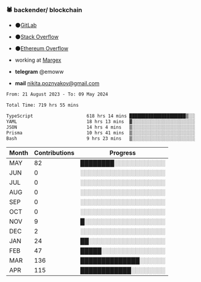 ### 🕷 backender/ blockchain

- 🌑[GitLab](https://gitlab.com/emochka2007)
- 🌑[Stack Overflow](https://stackoverflow.com/users/21364335/nick)
- 🌑[Ethereum Overflow](https://ethereum.stackexchange.com/users/133652/nick)

- working at [Margex](https://margex.com/en)
- **telegram** @emoww
- **mail** nikita.poznyakov@gmail.com

<!--START_SECTION:waka-->

```txt
From: 21 August 2023 - To: 09 May 2024

Total Time: 719 hrs 55 mins

TypeScript                    618 hrs 14 mins █████████████████████▒░░░   85.85 %
YAML                          18 hrs 13 mins  ▓░░░░░░░░░░░░░░░░░░░░░░░░   02.53 %
JSON                          14 hrs 4 mins   ▒░░░░░░░░░░░░░░░░░░░░░░░░   01.95 %
Prisma                        10 hrs 41 mins  ▒░░░░░░░░░░░░░░░░░░░░░░░░   01.48 %
Bash                          9 hrs 23 mins   ▒░░░░░░░░░░░░░░░░░░░░░░░░   01.30 %
```

<!--END_SECTION:waka-->

<!--START_SECTION:emo-gitlab-->
<!--END_SECTION:emo-gitlab-->
| Month | Contributions | Progress | 
|-------|---------------|---------------------------|
|MAY|82 |████████░░░░░░░░░░░░|
|JUN|0  |░░░░░░░░░░░░░░░░░░░░|
|JUL|0  |░░░░░░░░░░░░░░░░░░░░|
|AUG|0  |░░░░░░░░░░░░░░░░░░░░|
|SEP|0  |░░░░░░░░░░░░░░░░░░░░|
|OCT|0  |░░░░░░░░░░░░░░░░░░░░|
|NOV|9  |█░░░░░░░░░░░░░░░░░░░|
|DEC|2  |░░░░░░░░░░░░░░░░░░░░|
|JAN|24 |██░░░░░░░░░░░░░░░░░░|
|FEB|47 |█████░░░░░░░░░░░░░░░|
|MAR|136|██████████████░░░░░░|
|APR|115|████████████░░░░░░░░|

